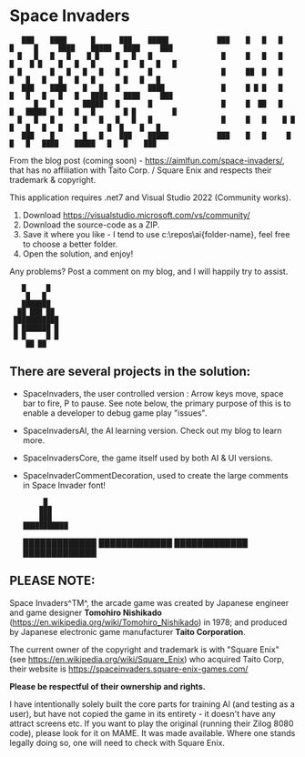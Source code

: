 # Space Invaders

       ███    ████      █      ███    █████            ███    █   █   █   █     █     ████    █████   ████     ███ 
      █   █   █   █    █ █    █   █   █                 █     █   █   █   █    █ █    █   █   █       █   █   █   █
      █       █   █   █   █   █       █                 █     ██  █   █   █   █   █   █   █   █       █   █   █
       ███    ████    █   █   █       ████              █     █ █ █   █   █   █   █   █   █   ████    ████     ███
          █   █       █████   █       █                 █     █  ██   █   █   █████   █   █   █       █ █         █
      █   █   █       █   █   █   █   █                 █     █   █    █ █    █   █   █   █   █       █  █    █   █
       ███    █       █   █    ███    █████            ███    █   █     █     █   █   ████    █████   █   █    ███      


From the blog post (coming soon) - https://aimlfun.com/space-invaders/, that has no affiliation with Taito Corp. / Square Enix and respects their trademark & copyright.

This application requires .net7 and Visual Studio 2022 (Community works).

1. Download https://visualstudio.microsoft.com/vs/community/
2. Download the source-code as a ZIP. 
3. Save it where you like - I tend to use c:\repos\ai\{folder-name}, feel free to choose a better folder.
4. Open the solution, and enjoy!

Any problems? Post a comment on my blog, and I will happily try to assist.

       █     █    
        █   █     
       ███████    
      ██ ███ ██   
     ███████████  
     █ ███████ █  
     █ █     █ █  
        ██ ██     

## There are several projects in the solution:
- SpaceInvaders, the user controlled version : Arrow keys move, space bar to fire, P to pause. See note below, the primary purpose of this is to enable a developer to debug game play "issues".
- SpaceInvadersAI, the AI learning version. Check out my blog to learn more. 
- SpaceInvadersCore, the game itself used by both AI & UI versions.
- SpaceInvaderCommentDecoration, used to create the large comments in Space Invader font!

           █      
          ███
          ███  
      ███████████ 
     █████████████
     █████████████
     █████████████
     █████████████

## PLEASE NOTE:

Space Invaders^TM^, the arcade game was created by Japanese engineer and game designer **Tomohiro Nishikado** (https://en.wikipedia.org/wiki/Tomohiro_Nishikado) in 1978; and produced by Japanese electronic game manufacturer **Taito Corporation**. 

The current owner of the copyright and trademark is with "Square Enix" (see https://en.wikipedia.org/wiki/Square_Enix) who acquired Taito Corp, their website is https://spaceinvaders.square-enix-games.com/

**Please be respectful of their ownership and rights.**

I have intentionally solely built the core parts for training AI (and testing as a user), but have not copied the game in its entirety - it doesn't have any attract screens etc. 
If you want to play the original (running their Zilog 8080 code), please look for it on MAME. It was made available. Where one stands legally doing so, one will need to check with Square Enix.